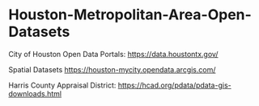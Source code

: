 # Houston-Metropolitan-Area-Open-Datasets

City of Houston Open Data Portals: <https://data.houstontx.gov/>  

Spatial Datasets <https://houston-mycity.opendata.arcgis.com/>  

Harris County Appraisal District: <https://hcad.org/pdata/pdata-gis-downloads.html>


#

